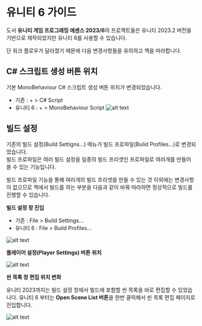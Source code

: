 # 유니티 6 가이드

도서 **유니티 게임 프로그래밍 에센스 2023/6**의 프로젝트들은 유니티 2023.2 버전을 기반으로 제작되었지만 유니티 6를 사용할 수 있습니다.

단 워크 플로우가 달라졌기 때문에 다음 변경사항들을 유의하고 책을 따라합니다.

## C# 스크립트 생성 버튼 위치

기본 MonoBehaviour C# 스크립트 생성 버튼 위치가 변경되었습니다.

* 기존 : + > C# Script
* 유니티 6 : + > MonoBehaviour Script
![alt text](image-4.png)



## 빌드 설정

기존의 빌드 설정(Build Settigns...) 메뉴가 빌드 프로파일(Bulid Profiles...)로 변경되었습니다.
<br>빌드 프로파일은 여러 빌드 설정을 일종의 빌드 프리셋인 프로파일로 여러개를 만들어 쓸 수 있는 기능입니다.

빌드 프로파일 기능을 통해 여러개의 빌드 프리셋을 만들 수 있는 것 이외에는 변경사항이 없으므로 책에서 빌드를 하는 부분을 다음과 같이 바꿔 따라하면 정상적으로 빌드를 진행할 수 있습니다.

**빌드 설정 창 진입**

* 기존 : File > Build Settings...
* 유니티 6 : File > Build Profiles...

![alt text](image-1.png)

**플레이어 설정(Player Settings) 버튼 위치**

![alt text](image-2.png)

**씬 목록 창 편집 위치 변화**

유니티 2023까지는 빌드 설정 창에서 빌드에 포함할 씬 목록을 바로 편집할 수 있었습니다.
유니티 6 부터는 **Open Scene List 버튼**을 한번 클릭해서 씬 목록 편집 페이지로 진입합니다.

![alt text](image-3.png)